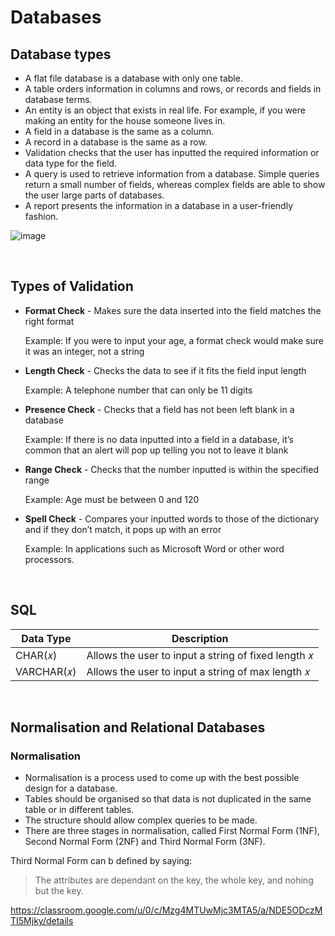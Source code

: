 # Databases

## Database types
- A flat file database is a database with only one table.
- A table orders information in columns and rows, or records and fields in database terms.
- An entity is an object that exists in real life. For example, if you were making an entity for the house someone lives in.
- A field in a database is the same as a column.
- A record in a database is the same as a row.
- Validation checks that the user has inputted the required information or data type for the field.
- A query is used to retrieve information from a database. Simple queries return a small number of fields, whereas complex fields are able to show the user large parts of databases.
- A report presents the information in a database in a user-friendly fashion.


![image](https://user-images.githubusercontent.com/90699946/137458739-5091a553-1091-4297-99d9-28ccbd237c52.png)

<br>


## Types of Validation

- **Format Check** - Makes sure the data inserted into the field matches the right format
  
  Example: If you were to input your age, a format check would make sure it was an integer, not a string

- **Length Check** - Checks the data to see if it fits the field input length
  
  Example: A telephone number that can only be 11 digits

- **Presence Check** - Checks that a field has not been left blank in a database
  
  Example: If there is no data inputted into a field in a database, it’s common that an alert will pop up telling you not to leave it blank

- **Range Check** - Checks that the number inputted is within the specified range
  
  Example: Age must be between 0 and 120

- **Spell Check** - Compares your inputted words to those of the dictionary and if they don’t match, it pops up with an error
  
  Example: In applications such as Microsoft Word or other word processors.

<br>

  
## SQL
  
Data Type | Description
------------ | -------------
CHAR(𝑥) | Allows the user to input a string of fixed length 𝑥
VARCHAR(𝑥) | Allows the user to input a string of max length 𝑥

<br>


## Normalisation and Relational Databases

### Normalisation
- Normalisation is a process used to come up with the best possible design for a database.
- Tables should be organised so that data is not duplicated in the same table or in different tables.
- The structure should allow complex queries to be made.
- There are three stages in normalisation, called First Normal Form (1NF), Second Normal Form (2NF) and Third Normal Form (3NF).

Third Normal Form can b defined by saying:
> The attributes are dependant on the key,
> the whole key, and nohing but the key.

https://classroom.google.com/u/0/c/Mzg4MTUwMjc3MTA5/a/NDE5ODczMTI5Mjky/details
